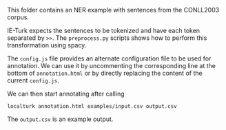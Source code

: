 This folder contains an NER example with sentences from the CONLL2003 corpus.

IE-Turk expects the sentences to be tokenized and have each token separated by `>>`. 
The `preprocess.py` scripts shows how to perform this transformation using spacy.

The `config.js` file provides an alternate configuration file to be used for annotation.
We can use it by uncommenting the corresponding line at the bottom of `annotation.html` or by directly replacing the content of the current `config.js`.

We can then start annotating after calling

```
localturk annotation.html examples/input.csv output.csv
```

The `output.csv` is an example output.
